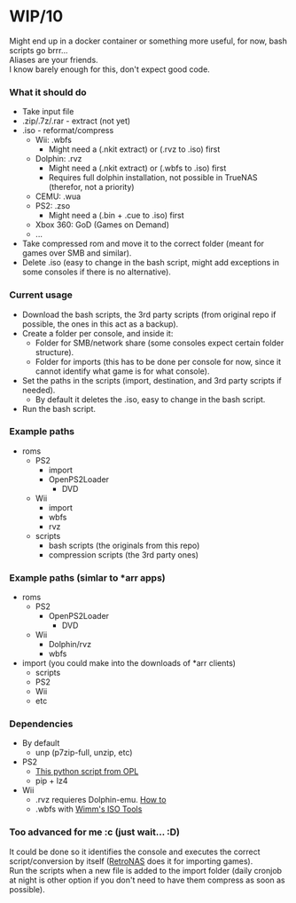 # WIP/10

Might end up in a docker container or something more useful, for now, bash scripts go brrr...  
Aliases are your friends.  
I know barely enough for this, don't expect good code.  


### What it should do  
- Take input file
- .zip/.7z/.rar - extract (not yet)
- .iso - reformat/compress
  - Wii: .wbfs
    - Might need a (.nkit extract) or (.rvz to .iso) first
  - Dolphin: .rvz
    - Might need a (.nkit extract) or (.wbfs to .iso) first
    - Requires full dolphin installation, not possible in TrueNAS (therefor, not a priority)
  - CEMU: .wua
  - PS2: .zso
    - Might need a (.bin + .cue to .iso) first
  - Xbox 360: GoD (Games on Demand)
  - ...
- Take compressed rom and move it to the correct folder (meant for games over SMB and similar). 
- Delete .iso (easy to change in the bash script, might add exceptions in some consoles if there is no alternative).

### Current usage
- Download the bash scripts, the 3rd party scripts (from original repo if possible, the ones in this act as a backup).
- Create a folder per console, and inside it:
  - Folder for SMB/network share (some consoles expect certain folder structure).
  - Folder for imports (this has to be done per console for now, since it cannot identify what game is for what console).
- Set the paths in the scripts (import, destination, and 3rd party scripts if needed).
  - By default it deletes the .iso, easy to change in the bash script.
- Run the bash script.  

### Example paths  
- roms
  - PS2
    - import
    - OpenPS2Loader
      - DVD
  - Wii
    - import
    - wbfs
    - rvz
  - scripts
    - bash scripts (the originals from this repo)
    - compression scripts (the 3rd party ones)

### Example paths (simlar to *arr apps)
- roms
  - PS2
    - OpenPS2Loader
      - DVD
  - Wii
    - Dolphin/rvz
    - wbfs
- import (you could make into the downloads of *arr clients)
  - scripts
  - PS2
  - Wii
  - etc

### Dependencies  
- By default
  - unp (p7zip-full, unzip, etc)
- PS2
  - [This python script from OPL](https://github.com/ps2homebrew/Open-PS2-Loader/blob/master/pc/ziso.py)
  - pip + lz4
- Wii
  - .rvz requieres Dolphin-emu. [How to](https://github.com/dolphin-emu/dolphin/pull/10252)
  - .wbfs with [Wimm's ISO Tools](https://wit.wiimm.de/)
  
### Too advanced for me :c (just wait... :D) 
It could be done so it identifies the console and executes the correct script/conversion by itself ([RetroNAS](https://github.com/danmons/retronas/wiki/ROM-import) does it for importing games).  
Run the scripts when a new file is added to the import folder (daily cronjob at night is other option if you don't need to have them compress as soon as possible).  
